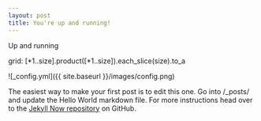 ```yaml
---
layout: post
title: You're up and running!
---
```


Up and running

grid:
  [*1..size].product([*1..size]).each_slice(size).to_a

  
![_config.yml]({{ site.baseurl }}/images/config.png)

The easiest way to make your first post is to edit this one. Go into /_posts/ and update the Hello World markdown file. For more instructions head over to the [Jekyll Now repository](https://github.com/barryclark/jekyll-now) on GitHub.
